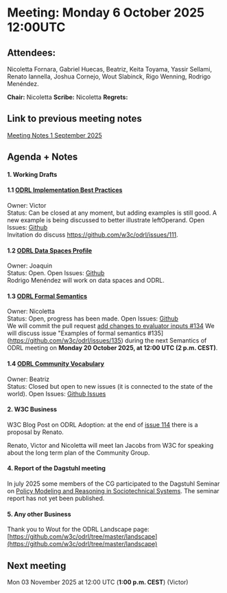 # Meeting:  Monday 6 October 2025 12:00UTC

## Attendees: 
Nicoletta Fornara, Gabriel Huecas, Beatriz, Keita Toyama, Yassir Sellami, Renato Iannella, Joshua Cornejo, Wout Slabinck, Rigo Wenning, Rodrigo Menéndez.

**Chair:** Nicoletta
**Scribe:** Nicoletta
**Regrets:** 

## Link to previous meeting notes

[Meeting Notes 1 September 2025](meeting-2025-09-01.md)

## Agenda + Notes

#### 1. Working Drafts   

#### 1.1 [ODRL Implementation Best Practices](https://w3c.github.io/odrl/bp/)
Owner: Victor  
Status: Can be closed at any moment, but adding examples is still good. A new example is being discussed to better illustrate leftOperand.
Open Issues: [Github](https://github.com/w3c/odrl/issues?q=is%3Aissue+is%3Aopen+label%3A%22Implementation+Best+Practices%22)  
Invitation do discuss https://github.com/w3c/odrl/issues/111.
 
#### 1.2 [ODRL Data Spaces Profile](https://w3c.github.io/odrl/profile-dataspaces/)
Owner: Joaquin  
Status: Open.
Open Issues: [Github](https://github.com/w3c/odrl/issues?q=is%3Aissue+is%3Aopen+label%3A%22Data+Spaces%22)  
Rodrigo Menéndez will work on data spaces and ODRL.

#### 1.3 [ODRL Formal Semantics](https://w3c.github.io/odrl/formal-semantics/)
Owner: Nicoletta  
Status: Open, progress has been made.
Open Issues: [Github](https://github.com/w3c/odrl/issues?q=is%3Aissue+is%3Aopen+label%3A%22Formal+Semantics%22)  
We will commit the pull request [add changes to evaluator inputs #134](https://github.com/w3c/odrl/pull/134)
We will discuss issue "Examples of formal semantics #135](https://github.com/w3c/odrl/issues/135) during the 
next Semantics of ODRL meeting on **Monday 20 October 2025, at 12:00 UTC (2 p.m. CEST)**.

#### 1.4 [ODRL Community Vocabulary](https://w3c.github.io/odrl/community-vocab/)
Owner: Beatriz  
Status: Closed but open to new issues (it is connected to the state of the world).
Open Issues: [Github Issues](https://github.com/w3c/odrl/issues?q=is%3Aissue+is%3Aopen+label%3A%22Community+Vocabulary%22)   

#### 2. W3C Business

W3C Blog Post on ODRL Adoption: 
at the end of [issue 114](https://github.com/w3c/odrl/issues/114) there is a proposal by Renato.

Renato, Victor and Nicoletta will meet Ian Jacobs from W3C for speaking about the long term plan of the Community Group.
 
#### 4. Report of the Dagstuhl meeting
In july 2025 some members of the CG participated to the Dagstuhl Seminar on [Policy Modeling and Reasoning in Sociotechnical Systems](https://www.dagstuhl.de/seminars/seminar-calendar/seminar-details/25271). 
The seminar report has not yet been published.

#### 5. Any other Business
Thank you to Wout for the ODRL Landscape page: [https://github.com/w3c/odrl/tree/master/landscape](https://github.com/w3c/odrl/tree/master/landscape)

## Next meeting
Mon 03 November 2025 at 12:00 UTC (**1:00 p.m. CEST**) (Victor)
